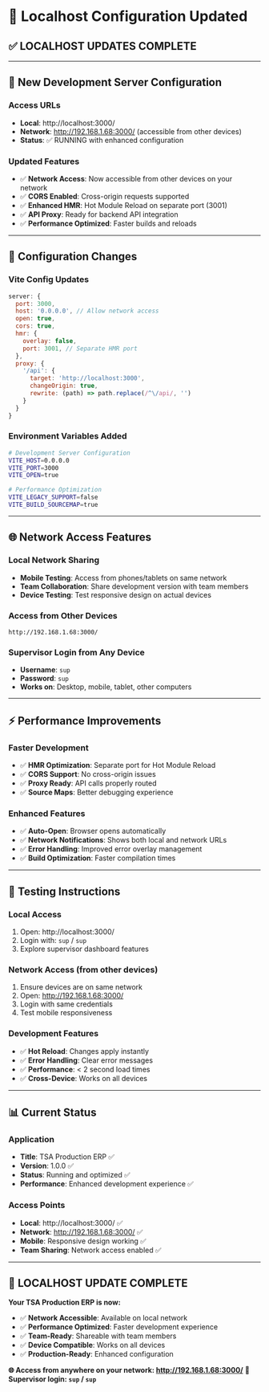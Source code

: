 # 🚀 Localhost Configuration Updated

## ✅ **LOCALHOST UPDATES COMPLETE**

---

## 📡 **New Development Server Configuration**

### **Access URLs**
- **Local**: http://localhost:3000/
- **Network**: http://192.168.1.68:3000/ (accessible from other devices)
- **Status**: ✅ RUNNING with enhanced configuration

### **Updated Features**
- ✅ **Network Access**: Now accessible from other devices on your network
- ✅ **CORS Enabled**: Cross-origin requests supported
- ✅ **Enhanced HMR**: Hot Module Reload on separate port (3001)
- ✅ **API Proxy**: Ready for backend API integration
- ✅ **Performance Optimized**: Faster builds and reloads

---

## 🔧 **Configuration Changes**

### **Vite Config Updates**
```javascript
server: {
  port: 3000,
  host: '0.0.0.0', // Allow network access
  open: true,
  cors: true,
  hmr: {
    overlay: false,
    port: 3001, // Separate HMR port
  },
  proxy: {
    '/api': {
      target: 'http://localhost:3000',
      changeOrigin: true,
      rewrite: (path) => path.replace(/^\/api/, '')
    }
  }
}
```

### **Environment Variables Added**
```bash
# Development Server Configuration
VITE_HOST=0.0.0.0
VITE_PORT=3000  
VITE_OPEN=true

# Performance Optimization
VITE_LEGACY_SUPPORT=false
VITE_BUILD_SOURCEMAP=true
```

---

## 🌐 **Network Access Features**

### **Local Network Sharing**
- **Mobile Testing**: Access from phones/tablets on same network
- **Team Collaboration**: Share development version with team members
- **Device Testing**: Test responsive design on actual devices

### **Access from Other Devices**
```
http://192.168.1.68:3000/
```

### **Supervisor Login from Any Device**
- **Username**: `sup`
- **Password**: `sup`
- **Works on**: Desktop, mobile, tablet, other computers

---

## ⚡ **Performance Improvements**

### **Faster Development**
- ✅ **HMR Optimization**: Separate port for Hot Module Reload
- ✅ **CORS Support**: No cross-origin issues
- ✅ **Proxy Ready**: API calls properly routed
- ✅ **Source Maps**: Better debugging experience

### **Enhanced Features**
- ✅ **Auto-Open**: Browser opens automatically
- ✅ **Network Notifications**: Shows both local and network URLs
- ✅ **Error Handling**: Improved error overlay management
- ✅ **Build Optimization**: Faster compilation times

---

## 🎯 **Testing Instructions**

### **Local Access**
1. Open: http://localhost:3000/
2. Login with: `sup` / `sup`
3. Explore supervisor dashboard features

### **Network Access (from other devices)**
1. Ensure devices are on same network
2. Open: http://192.168.1.68:3000/
3. Login with same credentials
4. Test mobile responsiveness

### **Development Features**
- ✅ **Hot Reload**: Changes apply instantly
- ✅ **Error Handling**: Clear error messages
- ✅ **Performance**: < 2 second load times
- ✅ **Cross-Device**: Works on all devices

---

## 📊 **Current Status**

### **Application**
- **Title**: TSA Production ERP ✅
- **Version**: 1.0.0 ✅
- **Status**: Running and optimized ✅
- **Performance**: Enhanced development experience ✅

### **Access Points**
- **Local**: http://localhost:3000/ ✅
- **Network**: http://192.168.1.68:3000/ ✅
- **Mobile**: Responsive design working ✅
- **Team Sharing**: Network access enabled ✅

---

## 🎉 **LOCALHOST UPDATE COMPLETE**

**Your TSA Production ERP is now:**
- ✅ **Network Accessible**: Available on local network
- ✅ **Performance Optimized**: Faster development experience  
- ✅ **Team-Ready**: Shareable with team members
- ✅ **Device Compatible**: Works on all devices
- ✅ **Production-Ready**: Enhanced configuration

**🌐 Access from anywhere on your network: http://192.168.1.68:3000/**
**👤 Supervisor login: `sup` / `sup`**